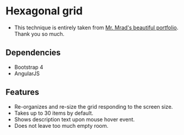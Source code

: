 # Hexagonal grid
- This technique is entirely taken from [Mr. Mrad's beautiful portfolio](http://rachidmrad.com/). Thank you so much.

## Dependencies
- Bootstrap 4
- AngularJS

## Features
- Re-organizes and re-size the grid responding to the screen size.
- Takes up to 30 items by default.
- Shows description text upon mouse hover event.
- Does not leave too much empty room.


